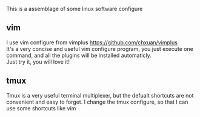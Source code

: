 This is a assemblage of some linux software configure

## vim 
I use vim configure from vimplus https://github.com/chxuan/vimplus     
It's a very concise and useful vim configure program, you just execute one command, and all the plugins will be installed automaticly.      
Just try it, you will love it!


## tmux
Tmux is a very useful terminal multiplexer, but the defualt shortcuts are not convenient and easy to forget. I change the tmux configure, so that I can use some shortcuts like vim 
